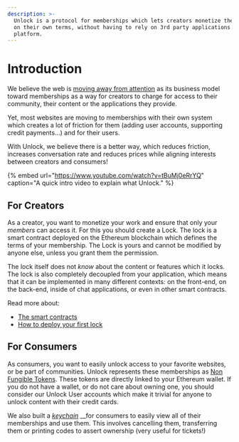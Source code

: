 ```yaml
---
description: >-
  Unlock is a protocol for memberships which lets creators monetize their work,
  on their own terms, without having to rely on 3rd party applications or
  platform.
---
```


# Introduction

We believe the web is [moving away from attention](https://medium.com/unlock-protocol/the-end-of-the-ad-supported-web-d4d093fb462f) as its business model toward memberships as a way for creators to charge for access to their community, their content or the applications they provide.

Yet, most websites are moving to memberships with their own system which creates a lot of friction for them \(adding user accounts, supporting credit payments...\) and for their users.

With Unlock, we believe there is a better way, which reduces friction, increases conversation rate and reduces prices while aligning interests between creators and consumers!

{% embed url="https://www.youtube.com/watch?v=tBuMj0eRrYQ" caption="A quick intro video to explain what Unlock." %}

## For Creators 

As a creator, you want to monetize your work and ensure that only your _members_ can access it. For this you should create a Lock. The lock is a smart contract deployed on the Ethereum blockchain which defines the terms of your membership. The Lock is yours and cannot be modified by anyone else, unless you grant them the permission. 

The lock itself does not _know_ about the content or features which it locks. The lock is also completely decoupled from your application, which means that it can be implemented in many different contexts: on the front-end, on the back-end, inside of chat applications, or even in other smart contracts.

Read more about:

* [The smart contracts](https://docs.unlock-protocol.com/developers/smart-contracts-architecture)
* [How to deploy your first lock](getting-started/deploying-lock.md)

## For Consumers

As consumers, you want to easily unlock access to your favorite websites, or be part of communities. Unlock represents these memberships as [Non Fungible Tokens](https://en.wikipedia.org/wiki/Non-fungible_token). These tokens are directly linked to your Ethereum wallet. If you do not have a wallet, or do not care about owning one, you should consider our Unlock User accounts which make it trivial for anyone to unlock content with their credit cards.

We also built a [_keychain_](https://app.unlock-protocol.com/keychain/) __for consumers to easily view all of their memberships and use them. This involves cancelling them, transferring them or printing codes to assert ownership \(very useful for tickets!\)



